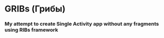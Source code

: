 # GRIBs (Грибы)
### My attempt to create Single Activity app without any fragments using RIBs framework
